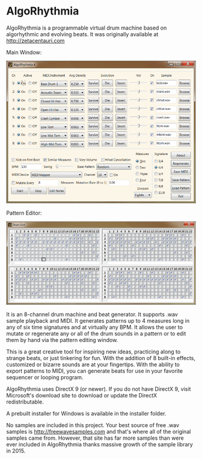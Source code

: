 # AlgoRhythmia

AlgoRhythmia is a programmable virtual drum machine based on algorhythmic and 
evolving beats. It was originally available at http://zetacentauri.com

Main Window:

![AlgoRhythmia Screenshot](https://github.com/Xangis/AlgoRhythmia/blob/master/images/AlgoRhythmia4.png)

Pattern Editor:

![AlgoRhythmia Drum Grid](https://github.com/Xangis/AlgoRhythmia/blob/master/images/AlgoRhythmia4DrumGrid.png)

It is an 8-channel drum machine and beat generator. It supports .wav sample playback 
and MIDI. It generates patterns up to 4 measures long in any of six time signatures 
and at virtually any BPM. It allows the user to mutate or regenerate any or all of 
the drum sounds in a pattern or to edit them by hand via the pattern editing window. 

This is a great creative tool for inspiring new ideas, practicing along to strange 
beats, or just tinkering for fun. With the addition of 8 built-in effects, customized 
or bizarre sounds are at your fingertips. With the ability to export patterns to MIDI, 
you can generate beats for use in your favorite sequencer or looping program.

AlgoRhythmia uses DirectX 9 (or newer). If you do not have DirectX 9, visit Microsoft's 
download site to download or update the DirectX redistributable.

A prebuilt installer for Windows is available in the installer folder.

No samples are included in this project. Your best source of free .wav samples is 
http://freewavesamples.com and that's where all of the original samples came from.
However, that site has far more samples than were ever included in AlgoRhythmia
thanks massive growth of the sample library in 2015.
